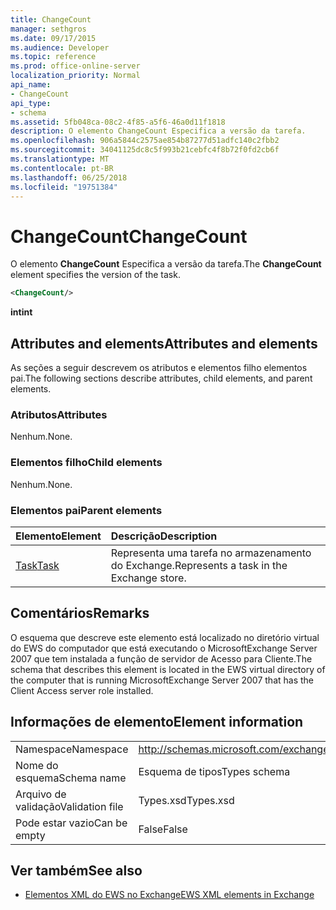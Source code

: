 ```yaml
---
title: ChangeCount
manager: sethgros
ms.date: 09/17/2015
ms.audience: Developer
ms.topic: reference
ms.prod: office-online-server
localization_priority: Normal
api_name:
- ChangeCount
api_type:
- schema
ms.assetid: 5fb048ca-08c2-4f85-a5f6-46a0d11f1818
description: O elemento ChangeCount Especifica a versão da tarefa.
ms.openlocfilehash: 906a5844c2575ae854b87277d51adfc140c2fbb2
ms.sourcegitcommit: 34041125dc8c5f993b21cebfc4f8b72f0fd2cb6f
ms.translationtype: MT
ms.contentlocale: pt-BR
ms.lasthandoff: 06/25/2018
ms.locfileid: "19751384"
---
```

# <a name="changecount"></a><span data-ttu-id="7afed-103">ChangeCount</span><span class="sxs-lookup"><span data-stu-id="7afed-103">ChangeCount</span></span>

<span data-ttu-id="7afed-104">O elemento **ChangeCount** Especifica a versão da tarefa.</span><span class="sxs-lookup"><span data-stu-id="7afed-104">The **ChangeCount** element specifies the version of the task.</span></span> 
  
```xml
<ChangeCount/>
```

 <span data-ttu-id="7afed-105">**int**</span><span class="sxs-lookup"><span data-stu-id="7afed-105">**int**</span></span>
## <a name="attributes-and-elements"></a><span data-ttu-id="7afed-106">Attributes and elements</span><span class="sxs-lookup"><span data-stu-id="7afed-106">Attributes and elements</span></span>

<span data-ttu-id="7afed-107">As seções a seguir descrevem os atributos e elementos filho elementos pai.</span><span class="sxs-lookup"><span data-stu-id="7afed-107">The following sections describe attributes, child elements, and parent elements.</span></span>
  
### <a name="attributes"></a><span data-ttu-id="7afed-108">Atributos</span><span class="sxs-lookup"><span data-stu-id="7afed-108">Attributes</span></span>

<span data-ttu-id="7afed-109">Nenhum.</span><span class="sxs-lookup"><span data-stu-id="7afed-109">None.</span></span>
  
### <a name="child-elements"></a><span data-ttu-id="7afed-110">Elementos filho</span><span class="sxs-lookup"><span data-stu-id="7afed-110">Child elements</span></span>

<span data-ttu-id="7afed-111">Nenhum.</span><span class="sxs-lookup"><span data-stu-id="7afed-111">None.</span></span>
  
### <a name="parent-elements"></a><span data-ttu-id="7afed-112">Elementos pai</span><span class="sxs-lookup"><span data-stu-id="7afed-112">Parent elements</span></span>

|<span data-ttu-id="7afed-113">**Elemento**</span><span class="sxs-lookup"><span data-stu-id="7afed-113">**Element**</span></span>|<span data-ttu-id="7afed-114">**Descrição**</span><span class="sxs-lookup"><span data-stu-id="7afed-114">**Description**</span></span>|
|:-----|:-----|
|[<span data-ttu-id="7afed-115">Task</span><span class="sxs-lookup"><span data-stu-id="7afed-115">Task</span></span>](task.md) <br/> |<span data-ttu-id="7afed-116">Representa uma tarefa no armazenamento do Exchange.</span><span class="sxs-lookup"><span data-stu-id="7afed-116">Represents a task in the Exchange store.</span></span>  <br/> |
   
## <a name="remarks"></a><span data-ttu-id="7afed-117">Comentários</span><span class="sxs-lookup"><span data-stu-id="7afed-117">Remarks</span></span>

<span data-ttu-id="7afed-118">O esquema que descreve este elemento está localizado no diretório virtual do EWS do computador que está executando o MicrosoftExchange Server 2007 que tem instalada a função de servidor de Acesso para Cliente.</span><span class="sxs-lookup"><span data-stu-id="7afed-118">The schema that describes this element is located in the EWS virtual directory of the computer that is running MicrosoftExchange Server 2007 that has the Client Access server role installed.</span></span>
  
## <a name="element-information"></a><span data-ttu-id="7afed-119">Informações de elemento</span><span class="sxs-lookup"><span data-stu-id="7afed-119">Element information</span></span>

|||
|:-----|:-----|
|<span data-ttu-id="7afed-120">Namespace</span><span class="sxs-lookup"><span data-stu-id="7afed-120">Namespace</span></span>  <br/> |http://schemas.microsoft.com/exchange/services/2006/types  <br/> |
|<span data-ttu-id="7afed-121">Nome do esquema</span><span class="sxs-lookup"><span data-stu-id="7afed-121">Schema name</span></span>  <br/> |<span data-ttu-id="7afed-122">Esquema de tipos</span><span class="sxs-lookup"><span data-stu-id="7afed-122">Types schema</span></span>  <br/> |
|<span data-ttu-id="7afed-123">Arquivo de validação</span><span class="sxs-lookup"><span data-stu-id="7afed-123">Validation file</span></span>  <br/> |<span data-ttu-id="7afed-124">Types.xsd</span><span class="sxs-lookup"><span data-stu-id="7afed-124">Types.xsd</span></span>  <br/> |
|<span data-ttu-id="7afed-125">Pode estar vazio</span><span class="sxs-lookup"><span data-stu-id="7afed-125">Can be empty</span></span>  <br/> |<span data-ttu-id="7afed-126">False</span><span class="sxs-lookup"><span data-stu-id="7afed-126">False</span></span>  <br/> |
   
## <a name="see-also"></a><span data-ttu-id="7afed-127">Ver também</span><span class="sxs-lookup"><span data-stu-id="7afed-127">See also</span></span>



- [<span data-ttu-id="7afed-128">Elementos XML do EWS no Exchange</span><span class="sxs-lookup"><span data-stu-id="7afed-128">EWS XML elements in Exchange</span></span>](ews-xml-elements-in-exchange.md)

